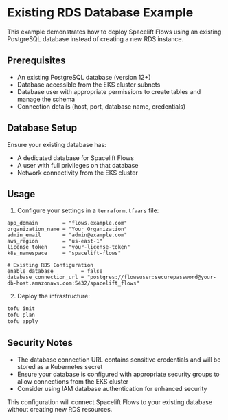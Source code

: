 # Existing RDS Database Example

This example demonstrates how to deploy Spacelift Flows using an existing PostgreSQL database instead of creating a new RDS instance.

## Prerequisites

- An existing PostgreSQL database (version 12+)
- Database accessible from the EKS cluster subnets
- Database user with appropriate permissions to create tables and manage the schema
- Connection details (host, port, database name, credentials)

## Database Setup

Ensure your existing database has:
- A dedicated database for Spacelift Flows
- A user with full privileges on that database
- Network connectivity from the EKS cluster

## Usage

1. Configure your settings in a `terraform.tfvars` file:

```hcl
app_domain        = "flows.example.com"
organization_name = "Your Organization"
admin_email       = "admin@example.com"
aws_region        = "us-east-1"
license_token     = "your-license-token"
k8s_namespace     = "spacelift-flows"

# Existing RDS Configuration
enable_database         = false
database_connection_url = "postgres://flowsuser:securepassword@your-db-host.amazonaws.com:5432/spacelift_flows"
```

2. Deploy the infrastructure:

```bash
tofu init
tofu plan
tofu apply
```

## Security Notes

- The database connection URL contains sensitive credentials and will be stored as a Kubernetes secret
- Ensure your database is configured with appropriate security groups to allow connections from the EKS cluster
- Consider using IAM database authentication for enhanced security

This configuration will connect Spacelift Flows to your existing database without creating new RDS resources.